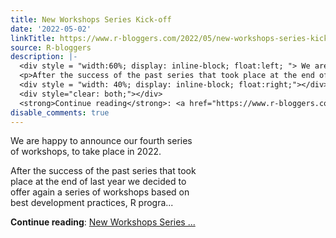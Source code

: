 ```yaml
---
title: New Workshops Series Kick-off
date: '2022-05-02'
linkTitle: https://www.r-bloggers.com/2022/05/new-workshops-series-kick-off-2/
source: R-bloggers
description: |-
  <div style = "width:60%; display: inline-block; float:left; "> We are happy to announce our fourth series of workshops, to take place in 2022.</p>
  <p>After the success of the past series that took place at the end of last year we decided to offer again a series of workshops based on best development practices, R progra...</p></div>
  <div style = "width: 40%; display: inline-block; float:right;"></div>
  <div style="clear: both;"></div>
  <strong>Continue reading</strong>: <a href="https://www.r-bloggers.com/2022/05/new-workshops-series-kick-off-2/">New Workshops Series ...
disable_comments: true
---
```

<div style = "width:60%; display: inline-block; float:left; "> We are happy to announce our fourth series of workshops, to take place in 2022.</p>
<p>After the success of the past series that took place at the end of last year we decided to offer again a series of workshops based on best development practices, R progra...</p></div>
<div style = "width: 40%; display: inline-block; float:right;"></div>
<div style="clear: both;"></div>
<strong>Continue reading</strong>: <a href="https://www.r-bloggers.com/2022/05/new-workshops-series-kick-off-2/">New Workshops Series ...